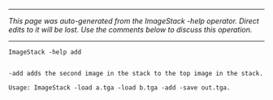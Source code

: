 
---

_This page was auto-generated from the ImageStack -help operator. Direct edits to it will be lost. Use the comments below to discuss this operation._

---

```
ImageStack -help add


-add adds the second image in the stack to the top image in the stack.

Usage: ImageStack -load a.tga -load b.tga -add -save out.tga.
```